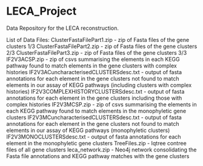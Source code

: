 # LECA_Project
Data Repository for the LECA reconstruction.

List of Data Files:
ClusterFastaFilePart1.zip - zip of Fasta files of the gene clusters 1/3	
ClusterFastaFilePart2.zip	 - zip of Fasta files of the gene clusters 2/3
ClusterFastaFilePart3.zip	 - zip of Fasta files of the gene clusters 3/3
IF2V3ACSP.zip	- zip of csvs summarising the elements in each KEGG pathway found to match elements in the gene clusters with complex histories
IF2V3ACuncharacterisedCLUSTERSdesc.txt - output of fasta annotations for each element in the gene clusters not found to match elements in our assay of KEGG pathways (including clusters with complex histories)
IF2V3COMPLEXHISTORYCLUSTERSdesc.txt - output of fasta annotations for each element in the gene clusters including those with complex histories
IF2V3MCSP.zip	- zip of csvs summarising the elements in each KEGG pathway found to match elements in the monophyletic gene clusters
IF2V3MCuncharacterisedCLUSTERSdesc.txt - output of fasta annotations for each element in the gene clusters not found to match elements in our assay of KEGG pathways (monophyletic clusters)
IF2V3MONOCLUSTERSdesc.txt - output of fasta annotations for each element in the monophyletic gene clusters
TreeFiles.zip - Iqtree contree files of all gene clusters
leca_network.zip - Neo4j network consolidating the Fasta file annotations and KEGG pathway matches with the gene clusters
